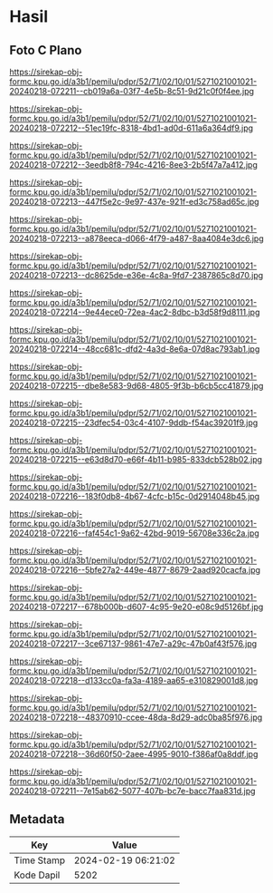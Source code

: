# Hasil

## Foto C Plano

https://sirekap-obj-formc.kpu.go.id/a3b1/pemilu/pdpr/52/71/02/10/01/5271021001021-20240218-072211--cb019a6a-03f7-4e5b-8c51-9d21c0f0f4ee.jpg

https://sirekap-obj-formc.kpu.go.id/a3b1/pemilu/pdpr/52/71/02/10/01/5271021001021-20240218-072212--51ec19fc-8318-4bd1-ad0d-611a6a364df9.jpg

https://sirekap-obj-formc.kpu.go.id/a3b1/pemilu/pdpr/52/71/02/10/01/5271021001021-20240218-072212--3eedb8f8-794c-4216-8ee3-2b5f47a7a412.jpg

https://sirekap-obj-formc.kpu.go.id/a3b1/pemilu/pdpr/52/71/02/10/01/5271021001021-20240218-072213--447f5e2c-9e97-437e-921f-ed3c758ad65c.jpg

https://sirekap-obj-formc.kpu.go.id/a3b1/pemilu/pdpr/52/71/02/10/01/5271021001021-20240218-072213--a878eeca-d066-4f79-a487-8aa4084e3dc6.jpg

https://sirekap-obj-formc.kpu.go.id/a3b1/pemilu/pdpr/52/71/02/10/01/5271021001021-20240218-072213--dc8625de-e36e-4c8a-9fd7-2387865c8d70.jpg

https://sirekap-obj-formc.kpu.go.id/a3b1/pemilu/pdpr/52/71/02/10/01/5271021001021-20240218-072214--9e44ece0-72ea-4ac2-8dbc-b3d58f9d8111.jpg

https://sirekap-obj-formc.kpu.go.id/a3b1/pemilu/pdpr/52/71/02/10/01/5271021001021-20240218-072214--48cc681c-dfd2-4a3d-8e6a-07d8ac793ab1.jpg

https://sirekap-obj-formc.kpu.go.id/a3b1/pemilu/pdpr/52/71/02/10/01/5271021001021-20240218-072215--dbe8e583-9d68-4805-9f3b-b6cb5cc41879.jpg

https://sirekap-obj-formc.kpu.go.id/a3b1/pemilu/pdpr/52/71/02/10/01/5271021001021-20240218-072215--23dfec54-03c4-4107-9ddb-f54ac39201f9.jpg

https://sirekap-obj-formc.kpu.go.id/a3b1/pemilu/pdpr/52/71/02/10/01/5271021001021-20240218-072215--e63d8d70-e66f-4b11-b985-833dcb528b02.jpg

https://sirekap-obj-formc.kpu.go.id/a3b1/pemilu/pdpr/52/71/02/10/01/5271021001021-20240218-072216--183f0db8-4b67-4cfc-b15c-0d2914048b45.jpg

https://sirekap-obj-formc.kpu.go.id/a3b1/pemilu/pdpr/52/71/02/10/01/5271021001021-20240218-072216--faf454c1-9a62-42bd-9019-56708e336c2a.jpg

https://sirekap-obj-formc.kpu.go.id/a3b1/pemilu/pdpr/52/71/02/10/01/5271021001021-20240218-072216--5bfe27a2-449e-4877-8679-2aad920cacfa.jpg

https://sirekap-obj-formc.kpu.go.id/a3b1/pemilu/pdpr/52/71/02/10/01/5271021001021-20240218-072217--678b000b-d607-4c95-9e20-e08c9d5126bf.jpg

https://sirekap-obj-formc.kpu.go.id/a3b1/pemilu/pdpr/52/71/02/10/01/5271021001021-20240218-072217--3ce67137-9861-47e7-a29c-47b0af43f576.jpg

https://sirekap-obj-formc.kpu.go.id/a3b1/pemilu/pdpr/52/71/02/10/01/5271021001021-20240218-072218--d133cc0a-fa3a-4189-aa65-e310829001d8.jpg

https://sirekap-obj-formc.kpu.go.id/a3b1/pemilu/pdpr/52/71/02/10/01/5271021001021-20240218-072218--48370910-ccee-48da-8d29-adc0ba85f976.jpg

https://sirekap-obj-formc.kpu.go.id/a3b1/pemilu/pdpr/52/71/02/10/01/5271021001021-20240218-072218--36d60f50-2aee-4995-9010-f386af0a8ddf.jpg

https://sirekap-obj-formc.kpu.go.id/a3b1/pemilu/pdpr/52/71/02/10/01/5271021001021-20240218-072211--7e15ab62-5077-407b-bc7e-bacc7faa831d.jpg


## Metadata

| Key        | Value               |
| ---------- | ------------------- |
| Time Stamp | 2024-02-19 06:21:02 |
| Kode Dapil | 5202                |



